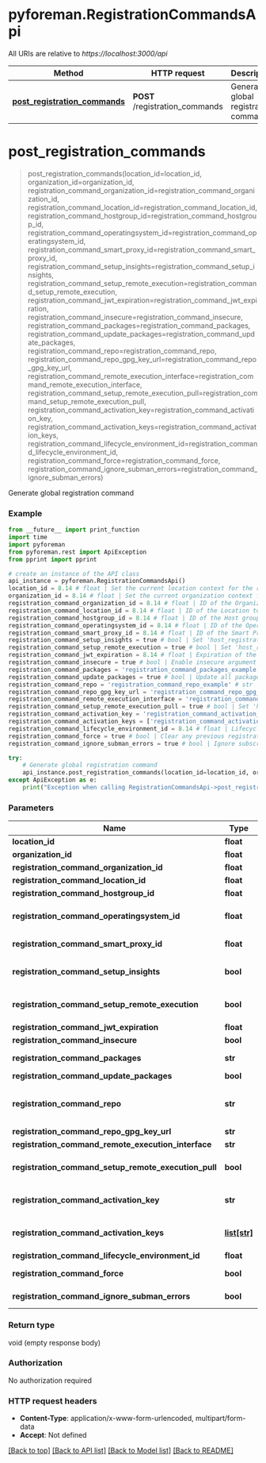 # pyforeman.RegistrationCommandsApi

All URIs are relative to *https://localhost:3000/api*

Method | HTTP request | Description
------------- | ------------- | -------------
[**post_registration_commands**](RegistrationCommandsApi.md#post_registration_commands) | **POST** /registration_commands | Generate global registration command


# **post_registration_commands**
> post_registration_commands(location_id=location_id, organization_id=organization_id, registration_command_organization_id=registration_command_organization_id, registration_command_location_id=registration_command_location_id, registration_command_hostgroup_id=registration_command_hostgroup_id, registration_command_operatingsystem_id=registration_command_operatingsystem_id, registration_command_smart_proxy_id=registration_command_smart_proxy_id, registration_command_setup_insights=registration_command_setup_insights, registration_command_setup_remote_execution=registration_command_setup_remote_execution, registration_command_jwt_expiration=registration_command_jwt_expiration, registration_command_insecure=registration_command_insecure, registration_command_packages=registration_command_packages, registration_command_update_packages=registration_command_update_packages, registration_command_repo=registration_command_repo, registration_command_repo_gpg_key_url=registration_command_repo_gpg_key_url, registration_command_remote_execution_interface=registration_command_remote_execution_interface, registration_command_setup_remote_execution_pull=registration_command_setup_remote_execution_pull, registration_command_activation_key=registration_command_activation_key, registration_command_activation_keys=registration_command_activation_keys, registration_command_lifecycle_environment_id=registration_command_lifecycle_environment_id, registration_command_force=registration_command_force, registration_command_ignore_subman_errors=registration_command_ignore_subman_errors)

Generate global registration command



### Example
```python
from __future__ import print_function
import time
import pyforeman
from pyforeman.rest import ApiException
from pprint import pprint

# create an instance of the API class
api_instance = pyforeman.RegistrationCommandsApi()
location_id = 8.14 # float | Set the current location context for the request (optional)
organization_id = 8.14 # float | Set the current organization context for the request (optional)
registration_command_organization_id = 8.14 # float | ID of the Organization to register the host in (optional)
registration_command_location_id = 8.14 # float | ID of the Location to register the host in (optional)
registration_command_hostgroup_id = 8.14 # float | ID of the Host group to register the host in (optional)
registration_command_operatingsystem_id = 8.14 # float | ID of the Operating System to register the host in. Operating system must have a `host_init_config` template assigned (optional)
registration_command_smart_proxy_id = 8.14 # float | ID of the Smart Proxy. This Proxy must have enabled both the 'Templates' and 'Registration' features (optional)
registration_command_setup_insights = true # bool | Set 'host_registration_insights' parameter for the host. If it is set to true, insights client will be installed and registered on Red Hat family operating systems (optional)
registration_command_setup_remote_execution = true # bool | Set 'host_registration_remote_execution' parameter for the host. If it is set to true, SSH keys will be installed on the host (optional)
registration_command_jwt_expiration = 8.14 # float | Expiration of the authorization token (in hours) (optional)
registration_command_insecure = true # bool | Enable insecure argument for the initial curl (optional)
registration_command_packages = 'registration_command_packages_example' # str | Packages to install on the host when registered. Can be set by `host_packages` parameter, example: `pkg1 pkg2` (optional)
registration_command_update_packages = true # bool | Update all packages on the host (optional)
registration_command_repo = 'registration_command_repo_example' # str | Repository URL / details, for example for Debian OS family: 'deb http://deb.example.com/ buster 1.0', for Red Hat and SUSE OS family: 'http://yum.theforeman.org/client/latest/el8/x86_64/' (optional)
registration_command_repo_gpg_key_url = 'registration_command_repo_gpg_key_url_example' # str | URL of the GPG key for the repository (optional)
registration_command_remote_execution_interface = 'registration_command_remote_execution_interface_example' # str | Identifier of the Host interface for Remote execution (optional)
registration_command_setup_remote_execution_pull = true # bool | Set 'host_registration_remote_execution_pull' parameter for the host. If it is set to true, pull provider client will be deployed on the host (optional)
registration_command_activation_key = 'registration_command_activation_key_example' # str | Activation key for subscription-manager client, required for CentOS and Red Hat Enterprise Linux. For multiple keys use `activation_keys` param instead. (optional)
registration_command_activation_keys = ['registration_command_activation_keys_example'] # list[str] | Activation keys for subscription-manager client, required for CentOS and Red Hat Enterprise Linux. Required only if host group has no activation keys. (optional)
registration_command_lifecycle_environment_id = 8.14 # float | Lifecycle environment for the host. (optional)
registration_command_force = true # bool | Clear any previous registration and run subscription-manager with --force. (optional)
registration_command_ignore_subman_errors = true # bool | Ignore subscription-manager errors for `subscription-manager register` command (optional)

try:
    # Generate global registration command
    api_instance.post_registration_commands(location_id=location_id, organization_id=organization_id, registration_command_organization_id=registration_command_organization_id, registration_command_location_id=registration_command_location_id, registration_command_hostgroup_id=registration_command_hostgroup_id, registration_command_operatingsystem_id=registration_command_operatingsystem_id, registration_command_smart_proxy_id=registration_command_smart_proxy_id, registration_command_setup_insights=registration_command_setup_insights, registration_command_setup_remote_execution=registration_command_setup_remote_execution, registration_command_jwt_expiration=registration_command_jwt_expiration, registration_command_insecure=registration_command_insecure, registration_command_packages=registration_command_packages, registration_command_update_packages=registration_command_update_packages, registration_command_repo=registration_command_repo, registration_command_repo_gpg_key_url=registration_command_repo_gpg_key_url, registration_command_remote_execution_interface=registration_command_remote_execution_interface, registration_command_setup_remote_execution_pull=registration_command_setup_remote_execution_pull, registration_command_activation_key=registration_command_activation_key, registration_command_activation_keys=registration_command_activation_keys, registration_command_lifecycle_environment_id=registration_command_lifecycle_environment_id, registration_command_force=registration_command_force, registration_command_ignore_subman_errors=registration_command_ignore_subman_errors)
except ApiException as e:
    print("Exception when calling RegistrationCommandsApi->post_registration_commands: %s\n" % e)
```

### Parameters

Name | Type | Description  | Notes
------------- | ------------- | ------------- | -------------
 **location_id** | **float**| Set the current location context for the request | [optional]
 **organization_id** | **float**| Set the current organization context for the request | [optional]
 **registration_command_organization_id** | **float**| ID of the Organization to register the host in | [optional]
 **registration_command_location_id** | **float**| ID of the Location to register the host in | [optional]
 **registration_command_hostgroup_id** | **float**| ID of the Host group to register the host in | [optional]
 **registration_command_operatingsystem_id** | **float**| ID of the Operating System to register the host in. Operating system must have a &#x60;host_init_config&#x60; template assigned | [optional]
 **registration_command_smart_proxy_id** | **float**| ID of the Smart Proxy. This Proxy must have enabled both the &#39;Templates&#39; and &#39;Registration&#39; features | [optional]
 **registration_command_setup_insights** | **bool**| Set &#39;host_registration_insights&#39; parameter for the host. If it is set to true, insights client will be installed and registered on Red Hat family operating systems | [optional]
 **registration_command_setup_remote_execution** | **bool**| Set &#39;host_registration_remote_execution&#39; parameter for the host. If it is set to true, SSH keys will be installed on the host | [optional]
 **registration_command_jwt_expiration** | **float**| Expiration of the authorization token (in hours) | [optional]
 **registration_command_insecure** | **bool**| Enable insecure argument for the initial curl | [optional]
 **registration_command_packages** | **str**| Packages to install on the host when registered. Can be set by &#x60;host_packages&#x60; parameter, example: &#x60;pkg1 pkg2&#x60; | [optional]
 **registration_command_update_packages** | **bool**| Update all packages on the host | [optional]
 **registration_command_repo** | **str**| Repository URL / details, for example for Debian OS family: &#39;deb http://deb.example.com/ buster 1.0&#39;, for Red Hat and SUSE OS family: &#39;http://yum.theforeman.org/client/latest/el8/x86_64/&#39; | [optional]
 **registration_command_repo_gpg_key_url** | **str**| URL of the GPG key for the repository | [optional]
 **registration_command_remote_execution_interface** | **str**| Identifier of the Host interface for Remote execution | [optional]
 **registration_command_setup_remote_execution_pull** | **bool**| Set &#39;host_registration_remote_execution_pull&#39; parameter for the host. If it is set to true, pull provider client will be deployed on the host | [optional]
 **registration_command_activation_key** | **str**| Activation key for subscription-manager client, required for CentOS and Red Hat Enterprise Linux. For multiple keys use &#x60;activation_keys&#x60; param instead. | [optional]
 **registration_command_activation_keys** | [**list[str]**](str.md)| Activation keys for subscription-manager client, required for CentOS and Red Hat Enterprise Linux. Required only if host group has no activation keys. | [optional]
 **registration_command_lifecycle_environment_id** | **float**| Lifecycle environment for the host. | [optional]
 **registration_command_force** | **bool**| Clear any previous registration and run subscription-manager with --force. | [optional]
 **registration_command_ignore_subman_errors** | **bool**| Ignore subscription-manager errors for &#x60;subscription-manager register&#x60; command | [optional]

### Return type

void (empty response body)

### Authorization

No authorization required

### HTTP request headers

 - **Content-Type**: application/x-www-form-urlencoded, multipart/form-data
 - **Accept**: Not defined

[[Back to top]](#) [[Back to API list]](../README.md#documentation-for-api-endpoints) [[Back to Model list]](../README.md#documentation-for-models) [[Back to README]](../README.md)
